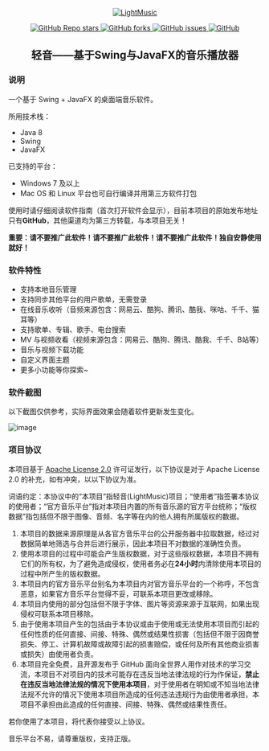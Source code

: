 <p align="center">
    <a href="https://github.com/AffectionParadise/LightMusic/releases">
        <img src="https://github.com/AffectionParadise/LightMusic/assets/70871914/cb364095-e139-4719-be55-ce75bc883c4b" alt="LightMusic">
    </a>
</p>

<p align="center">
    <a href="https://github.com/AffectionParadise/LightMusic/stargazers">
        <img alt="GitHub Repo stars" src="https://img.shields.io/github/stars/AffectionParadise/LightMusic">
    </a>
    <a href="https://github.com/AffectionParadise/LightMusic/network">
        <img alt="GitHub forks" src="https://img.shields.io/github/forks/AffectionParadise/LightMusic">
    </a>
    <a href="https://github.com/AffectionParadise/LightMusic/issues">
        <img alt="GitHub issues" src="https://img.shields.io/github/issues/AffectionParadise/LightMusic">
    </a>
    <a href="https://github.com/AffectionParadise/LightMusic/blob/master/LICENSE">
        <img alt="GitHub" src="https://img.shields.io/github/license/AffectionParadise/LightMusic">
    </a>
</p>

<h2 align="center">轻音——基于Swing与JavaFX的音乐播放器</h2>

### 说明

一个基于 Swing + JavaFX 的桌面端音乐软件。

所用技术栈：

- Java 8
- Swing
- JavaFX

已支持的平台：

- Windows 7 及以上
- Mac OS 和 Linux 平台也可自行编译并用第三方软件打包

使用时请仔细阅读软件指南（首次打开软件会显示），目前本项目的原始发布地址只有**GitHub**，其他渠道均为第三方转载，与本项目无关！

**重要：请不要推广此软件！请不要推广此软件！请不要推广此软件！独自安静使用就好！**

### 软件特性

- 支持本地音乐管理
- 支持同步其他平台的用户歌单，无需登录
- 在线音乐收听（音频来源包含：网易云、酷狗、腾讯、酷我、咪咕、千千、猫耳等）
- 支持歌单、专辑、歌手、电台搜索
- MV 与视频收看（视频来源包含：网易云、酷狗、腾讯、酷我、千千、B站等）
- 音乐与视频下载功能
- 自定义界面主题
- 更多小功能等你探索~

### 软件截图

以下截图仅供参考，实际界面效果会随着软件更新发生变化。

![image](https://github.com/AffectionParadise/LightMusic/assets/70871914/1f24fa96-ab2a-401d-a572-d2bb236b718d)

### 项目协议

本项目基于 [Apache License 2.0](https://github.com/AffectionParadise/LightMusic/blob/master/LICENSE) 许可证发行，以下协议是对于 Apache License 2.0 的补充，如有冲突，以以下协议为准。

词语约定：本协议中的“本项目”指轻音(LightMusic)项目；“使用者”指签署本协议的使用者；“官方音乐平台”指对本项目内置的所有音乐源的官方平台统称；“版权数据”指包括但不限于图像、音频、名字等在内的他人拥有所属版权的数据。

1. 本项目的数据来源原理是从各官方音乐平台的公开服务器中拉取数据，经过对数据简单地筛选与合并后进行展示，因此本项目不对数据的准确性负责。
2. 使用本项目的过程中可能会产生版权数据，对于这些版权数据，本项目不拥有它们的所有权，为了避免造成侵权，使用者务必在**24小时**内清除使用本项目的过程中所产生的版权数据。
3. 本项目内的官方音乐平台别名为本项目内对官方音乐平台的一个称呼，不包含恶意，如果官方音乐平台觉得不妥，可联系本项目更改或移除。
4. 本项目内使用的部分包括但不限于字体、图片等资源来源于互联网，如果出现侵权可联系本项目移除。
5. 由于使用本项目产生的包括由于本协议或由于使用或无法使用本项目而引起的任何性质的任何直接、间接、特殊、偶然或结果性损害（包括但不限于因商誉损失、停工、计算机故障或故障引起的损害赔偿，或任何及所有其他商业损害或损失）由使用者负责。
6. 本项目完全免费，且开源发布于 GitHub 面向全世界人用作对技术的学习交流，本项目不对项目内的技术可能存在违反当地法律法规的行为作保证，**禁止在违反当地法律法规的情况下使用本项目**，对于使用者在明知或不知当地法律法规不允许的情况下使用本项目所造成的任何违法违规行为由使用者承担，本项目不承担由此造成的任何直接、间接、特殊、偶然或结果性责任。

若你使用了本项目，将代表你接受以上协议。

音乐平台不易，请尊重版权，支持正版。<br>
